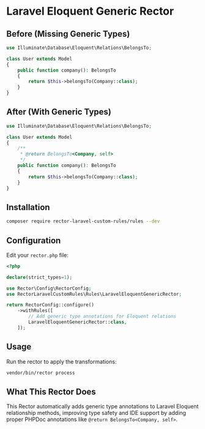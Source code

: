 # Laravel Eloquent Generic Rector

## Before (Missing Generic Types)

```php
use Illuminate\Database\Eloquent\Relations\BelongsTo;

class User extends Model
{
    public function company(): BelongsTo
    {
        return $this->belongsTo(Company::class);
    }
}
```

## After (With Generic Types)

```php
use Illuminate\Database\Eloquent\Relations\BelongsTo;

class User extends Model
{
    /**
     * @return BelongsTo<Company, self>
     */
    public function company(): BelongsTo
    {
        return $this->belongsTo(Company::class);
    }
}
```

## Installation

```bash
composer require rector-laravel-custom-rules/rules --dev
```

## Configuration

Edit your `rector.php` file:

```php
<?php

declare(strict_types=1);

use Rector\Config\RectorConfig;
use RectorLaravelCustomRules\Rules\LaravelEloquentGenericRector;

return RectorConfig::configure()
    ->withRules([
        // Add generic type annotations for Eloquent relations
        LaravelEloquentGenericRector::class,
    ]);
```

## Usage

Run the rector to apply the transformations:

```bash
vendor/bin/rector process
```

## What This Rector Does

This Rector automatically adds generic type annotations to Laravel Eloquent relationship methods, improving type safety and IDE support by adding proper PHPDoc annotations like `@return BelongsTo<Company, self>`.